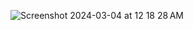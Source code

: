 ![Screenshot 2024-03-04 at 12 18 28 AM](https://github.com/Areeb786123/passwordManagerWeb/assets/56149022/34db7f90-0c9d-4729-a7ef-d4269102ffef)

